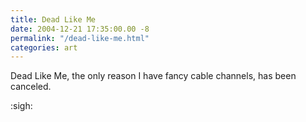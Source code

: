 ```yaml
---
title: Dead Like Me
date: 2004-12-21 17:35:00.00 -8
permalink: "/dead-like-me.html"
categories: art
---
```

Dead Like Me, the only reason I have fancy cable channels, has been canceled.

:sigh:
